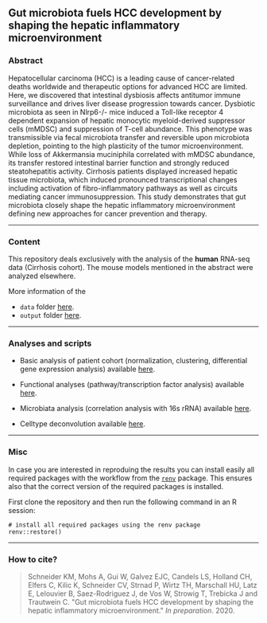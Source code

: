## Gut microbiota fuels HCC development by shaping the hepatic inflammatory microenvironment

### Abstract
Hepatocellular carcinoma (HCC) is a leading cause of cancer-related deaths worldwide and therapeutic options for advanced HCC are limited. Here, we discovered that intestinal dysbiosis affects antitumor immune surveillance and drives liver disease progression towards cancer. Dysbiotic microbiota as seen in Nlrp6-/- mice induced a Toll-like receptor 4 dependent expansion of hepatic monocytic myeloid-derived suppressor cells (mMDSC) and suppression of T-cell abundance. This phenotype was transmissible via fecal microbiota transfer and reversible upon microbiota depletion, pointing to the high plasticity of the tumor microenvironment. While loss of Akkermansia muciniphila correlated with mMDSC abundance, its transfer restored intestinal barrier function and strongly reduced steatohepatitis activity. Cirrhosis patients displayed increased hepatic tissue microbiota, which induced pronounced transcriptional changes including activation of fibro-inflammatory pathways as well as circuits mediating cancer immunosuppression. This study demonstrates that gut microbiota closely shape the hepatic inflammatory microenvironment defining new approaches for cancer prevention and therapy. 

*** 

### Content
This repository deals exclusively with the analysis of the **human** RNA-seq data (Cirrhosis cohort). The mouse models mentioned in the abstract were analyzed elsewhere. 

More information of the

* `data` folder [here](https://github.com/saezlab/hepatic-microenviroment/tree/master/data).
* `output` folder [here](https://github.com/saezlab/hepatic-microenviroment/tree/master/output).

***

### Analyses and scripts

* Basic analysis of patient cohort (normalization, clustering, differential gene expression analysis) available [here](https://github.com/saezlab/hepatic-microenviroment/blob/master/analyses/transcriptome_analysis.Rmd#L40).

* Functional analyses (pathway/transcription factor analysis) available [here](https://github.com/saezlab/hepatic-microenviroment/blob/master/analyses/transcriptome_analysis.Rmd#L148).

* Microbiata analysis (correlation analysis with 16s rRNA) available [here](https://github.com/saezlab/hepatic-microenviroment/blob/master/analyses/transcriptome_analysis.Rmd#L715).

* Celltype deconvolution available [here](https://github.com/saezlab/hepatic-microenviroment/blob/master/analyses/transcriptome_analysis.Rmd#L968).

***

### Misc
In case you are interested in reproduing the results you can install easily all required packages with the workflow from the [`renv`](https://rstudio.github.io/renv/index.html) package. This ensures also that the correct version of the required packages is installed.

First clone the repository and then run the following command in an R session:
```
# install all required packages using the renv package
renv::restore()
```

***

### How to cite?
> Schneider KM, Mohs A, Gui W, Galvez EJC, Candels LS, Holland CH, Elfers C, Kilic K, Schneider CV, Strnad P, Wirtz TH, Marschall HU, Latz E, Lelouvier B, Saez-Rodriguez J, de Vos W, Strowig T, Trebicka J and Trautwein C. "Gut microbiota fuels HCC development by shaping the hepatic inflammatory microenvironment." _In preparation_. 2020.
